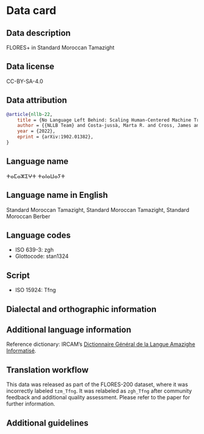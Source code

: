 # Data card

## Data description

FLORES+ in Standard Moroccan Tamazight

## Data license

CC-BY-SA-4.0

## Data attribution

```bibtex
@article{nllb-22,
    title = {No Language Left Behind: Scaling Human-Centered Machine Translation},
    author = {{NLLB Team} and Costa-jussà, Marta R. and Cross, James and Çelebi, Onur and Elbayad, Maha and Heafield, Kenneth and Heffernan, Kevin and Kalbassi, Elahe and Lam, Janice and Licht, Daniel and Maillard, Jean and Sun, Anna and Wang, Skyler and Wenzek, Guillaume and Youngblood, Al and Akula, Bapi and Barrault, Loic and Mejia-Gonzalez, Gabriel and Hansanti, Prangthip and Hoffman, John and Jarrett, Semarley and Sadagopan, Kaushik Ram and Rowe, Dirk and Spruit, Shannon and Tran, Chau and Andrews, Pierre and Ayan, Necip Fazil and Bhosale, Shruti and Edunov, Sergey and Fan, Angela and Gao, Cynthia and Goswami, Vedanuj and Guzmán, Francisco and Koehn, Philipp and Mourachko, Alexandre and Ropers, Christophe and Saleem, Safiyyah and Schwenk, Holger and Wang, Jeff},
    year = {2022},
    eprint = {arXiv:1902.01382},
}
```

## Language name

ⵜⴰⵎⴰⵣⵉⵖⵜ ⵜⴰⵏⴰⵡⴰⵢⵜ

## Language name in English

Standard Moroccan Tamazight, Standard Moroccan Tamazight, Standard Moroccan Berber

## Language codes

* ISO 639-3: zgh
* Glottocode: stan1324

## Script

* ISO 15924: Tfng

## Dialectal and orthographic information

## Additional language information

Reference dictionary: IRCAM’s [Dictionnaire Général de la Langue Amazighe Informatisé](https://tal.ircam.ma/dglai/lexieam.php).

## Translation workflow

This data was released as part of the FLORES-200 dataset, where it was incorrectly labeled `tzm_Tfng`. It was relabeled as `zgh_Tfng` after community feedback and additional quality assessment. Please refer to the paper for further information.

## Additional guidelines

